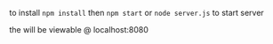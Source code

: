 to install
<code>npm install</code>
then 
<code>npm start</code> or <code>node server.js</code> to start server 

the will be viewable @ localhost:8080
 
